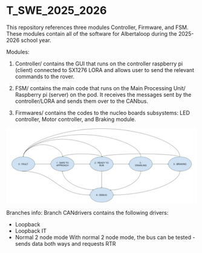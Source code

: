 # T_SWE_2025_2026

This repository references three modules Controller, Firmware, and FSM. These modules contain all of the software for Albertaloop during the 2025-2026 school year. 

Modules:
1. Controller/ contains the GUI that runs on the controller raspberry pi (client) connected to SX1276 LORA and allows user to send the relevant commands to the rover.

2. FSM/ contains the main code that runs on the Main Processing Unit/ Raspberry pi (server) on the pod. It receives the messages sent by the controller/LORA and sends them over to the CANbus.

3. Firmwares/ contains the codes to the nucleo boards subsystems: LED controller, Motor controller, and Braking module.  

![fsm image](assets/fsm.jpg)

Branches info:
Branch CANdrivers contains the following drivers:
- Loopback
- Loopback IT
- Normal 2 node mode
With normal 2 node mode, the bus can be tested - sends data both ways and requests RTR


